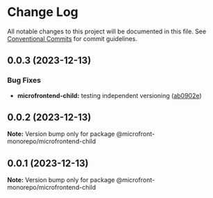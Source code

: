 # Change Log

All notable changes to this project will be documented in this file.
See [Conventional Commits](https://conventionalcommits.org) for commit guidelines.

## 0.0.3 (2023-12-13)

### Bug Fixes

- **microfrontend-child:** testing independent versioning ([ab0902e](https://github.com/findoo/vite-microfrontend/commit/ab0902ecdb211b455c92760d494f4f222a2f61f4))

## 0.0.2 (2023-12-13)

**Note:** Version bump only for package @microfront-monorepo/microfrontend-child

## 0.0.1 (2023-12-13)

**Note:** Version bump only for package @microfront-monorepo/microfrontend-child
